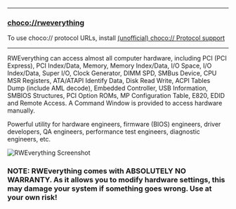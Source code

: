 
---
### [choco://rweverything](choco://rweverything)
To use choco:// protocol URLs, install [(unofficial) choco:// Protocol support ](https://chocolatey.org/packages/choco-protocol-support)

---

RWEverything can access almost all computer hardware, including PCI (PCI Express), PCI Index/Data, Memory, Memory Index/Data, I/O Space, I/O Index/Data, Super I/O, Clock Generator, DIMM SPD, SMBus Device, CPU MSR Registers, ATA/ATAPI Identify Data, Disk Read Write, ACPI Tables Dump (include AML decode), Embedded Controller, USB Information, SMBIOS Structures, PCI Option ROMs, MP Configuration Table, E820, EDID and Remote Access. A Command Window is provided to access hardware manually.

Powerful utility for hardware engineers, firmware (BIOS) engineers, driver developers, QA engineers, performance test engineers, diagnostic engineers, etc.

![RWEverything Screenshot](https://cdn.jsdelivr.net/gh/brogers5/chocolatey-package-rweverything@82c0cd66ba0a50b1925007c2bf0972b934dccb47/Screenshot.png)

### **NOTE**: RWEverything comes with ABSOLUTELY NO WARRANTY. As it allows you to modify hardware settings, this may damage your system if something goes wrong. Use at your own risk!